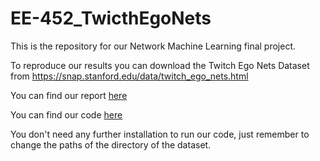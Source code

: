 # EE-452_TwicthEgoNets

This is the repository for our Network Machine Learning final project. 

To reproduce our results you can download the Twitch Ego Nets Dataset from https://snap.stanford.edu/data/twitch_ego_nets.html

You can find our report [here](https://github.com/sdhina/EE-452_TwicthEgoNets/edit/main/report/Report_Group07.pdf)

You can find our code [here](https://github.com/sdhina/EE-452_TwicthEgoNets/edit/main/code/Code_Group07.ipynb)

You don't need any further installation to run our code, just remember to change the paths of the directory of the dataset.
